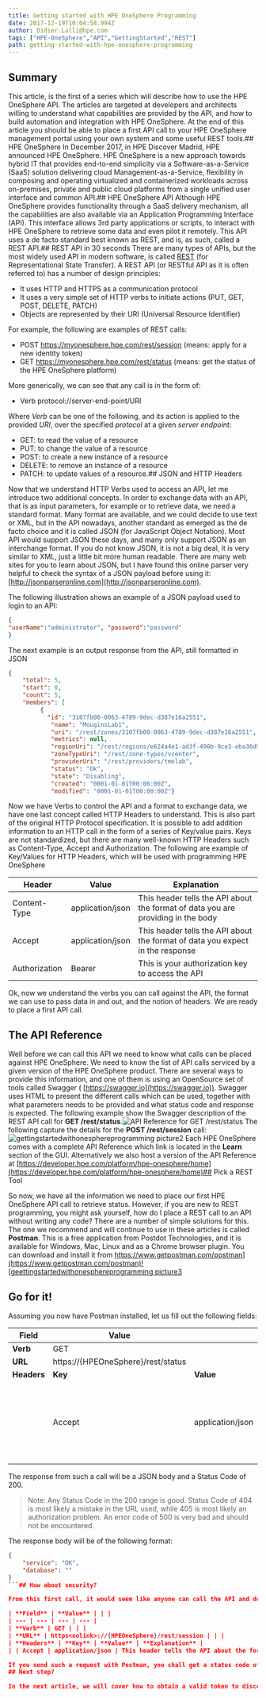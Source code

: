 ```yaml
---
title: Getting started with HPE OneSphere Programming
date: 2017-12-19T10:04:58.994Z
author: Didier.Lalli@hpe.com 
tags: ["HPE-OneSphere","API","GettingStarted","REST"]
path: getting-started-with-hpe-onesphere-programming
---
```

## Summary
This article, is the first of a series which will describe how to use the HPE OneSphere API. The articles are targeted at developers and architects willing to understand what capabilities are provided by the API, and how to build automation and integration with HPE OneSphere. 
At the end of this article you should be able to place a first API call to your HPE OneSphere management portal using your own system and some useful REST tools.## HPE OneSphere
In December 2017, in HPE Discover Madrid, HPE announced HPE OneSphere. HPE OneSphere is a new approach towards hybrid IT that provides end-to-end simplicity via a Software-as-a-Service (SaaS) solution delivering cloud Management-as-a-Service, flexibility in composing and operating virtualized and containerized workloads across on-premises, private and public cloud platforms from a single unified user interface and common API.## HPE OneSphere API
Although HPE OneSphere provides functionality through a SaaS delivery mechanism, all the capabilities are also available via an Application Programming Interface (API). This interface allows 3rd party applications or scripts, to interact with HPE OneSphere to retrieve some data and even pilot it remotely. This API uses a de facto standard best known as REST, and is, as such, called a REST API.## REST API in 30 seconds
There are many types of APIs, but the most widely used API in modern software, is called [REST](https://en.wikipedia.org/wiki/Representational_state_transfer) (for Representational State Transfer). A REST API (or RESTful API as it is often referred to) has a number of design principles:

   + It uses HTTP and HTTPS as a communication protocol
   + It uses a very simple set of HTTP verbs to initiate actions (PUT, GET, POST, DELETE, PATCH)
   + Objects are represented by their URI (Universal Resource Identifier)

For example, the following are examples of REST calls:

   * POST [https<nolink>://myonesphere.hpe.com/rest/session](#) (means: apply for a new identity token)
   * GET [https<nolink>://myonesphere.hpe.com/rest/status](#) (means: get the status of the HPE OneSphere platform)

More generically, we can see that any call is in the form of:

 + Verb protocol://server-end-point/URI

Where _Verb_ can be one of the following, and its action is applied to the provided _URI_, over the specified _protocol_ at a given _server endpoint_:

   * GET: to read the value of a resource
   * PUT: to change the value of a resource
   * POST: to create a new instance of a resource
   * DELETE: to remove an instance of a resource
   * PATCH: to update values of a resource.## JSON and HTTP Headers

Now that we understand HTTP Verbs used to access an API, let me introduce two additional concepts. In order to exchange data with an API, that is as input parameters, for example or to retrieve data, we need a standard format. Many format are available, and we could decide to use text or XML, but in the API nowadays, another standard as emerged as the de facto choice and it is called JSON (for JavaScript Object Notation). Most API would support JSON these days, and many only support JSON as an interchange format. If you do not know JSON, it is not a big deal, it is very similar to XML, just a little bit more human readable. There are many web sites for you to learn about JSON, but I have found this online parser very helpful to check the syntax of a JSON payload before using it: [http://jsonparseronline.com](http://jsonparseronline.com).

The following illustration shows an example of a JSON payload used to login to an API:

```json
{
"userName":"administrator", "password":"password"
}
```

The next example is an output response from the API, still formatted in JSON
```json
{
    "total": 5,
    "start": 0,
    "count": 5,
    "members": [
         {
           "id": "3107fb00-0063-4789-9dec-d387e16a2551",
            "name": "MouginsLab1",
            "uri": "/rest/zones/3107fb00-0063-4789-9dec-d387e16a2551",
            "metrics": null,
            "regionUri": "/rest/regions/e624a4e1-ad3f-490b-9ce3-eba36d9536c6",
            "zoneTypeUri": "/rest/zone-types/vcenter",
            "providerUri": "/rest/providers/tmelab",
            "status": "Ok",
            "state": "Disabling",
            "created": "0001-01-01T00:00:00Z",
            "modified": "0001-01-01T00:00:00Z"}
```

Now we have Verbs to control the API and a format to exchange data, we have one last concept called HTTP Headers to understand. This is also part of the original HTTP Protocol specification. It is possible to add addition information to an HTTP call in the form of a series of Key/value pairs. Keys are not standardized, but there are many well-known HTTP Headers such as Content-Type, Accept and Authorization. The following are example of Key/Values for HTTP Headers, which will be used with programming HPE OneSphere

| Header | Value | Explanation |
| --- | --- | --- |
| Content-Type | application/json | This header tells the API about the format of data you are providing in the body |
| Accept | application/json | This header tells the API about the format of data you expect in the response |
| Authorization | Bearer <token> | This is your authorization key to access the API |

Ok, now we understand the verbs you can call against the API, the format we can use to pass data in and out, and the notion of headers. We are ready to place a first API call.

## The API Reference

Well before we can call this API we need to know what calls can be placed against HPE OneSphere. We need to know the list of API calls serviced by a given version of the HPE OneSphere product. There are several ways to provide this information, and one of them is using an OpenSource set of tools called Swagger ( [https://swagger.io](https://swagger.io)). Swagger uses HTML to present the different calls which can be used, together with what parameters needs to be provided and what status code and response is expected. The following example show the Swagger description of the REST API call for **GET /rest/status**.![API Reference for GET /rest/status](https://hpe-developer-portal.s3.amazonaws.com/uploads/media/2017/12/gettingstartedwithonesphereprogramming-picture1-1515084213559.jpg)
The following capture the details for the **POST /rest/session** call:![gettingstartedwithonesphereprogramming picture2](https://hpe-developer-portal.s3.amazonaws.com/uploads/media/2018/1/gettingstartedwithonesphereprogramming-picture2-1515084714119.jpg)
Each HPE OneSphere comes with a complete API Reference which link is located in the **Learn** section of the GUI. Alternatively we also host a version of the API Reference at [https://developer.hpe.com/platform/hpe-onesphere/home](https://developer.hpe.com/platform/hpe-onesphere/home)## Pick a REST Tool

So now, we have all the information we need to place our first HPE OneSphere API call to retrieve status. However, if you are new to REST programming, you might ask yourself, how do I place a REST call to an API without writing any code? There are a number of simple solutions for this. The one we recommend and will continue to use in these articles is called **Postman**. This is a free application from Postdot Technologies, and it is available for Windows, Mac, Linux and as a Chrome browser plugin. You can download and install it from [https://www.getpostman.com/postman](https://www.getpostman.com/postman)![geettingstartedwithonesphereprogramming picture3](https://hpe-developer-portal.s3.amazonaws.com/uploads/media/2017/12/geettingstartedwithonesphereprogramming-picture3-1513678321128.jpg)
## Go for it!

Assuming you now have Postman installed, let us fill out the following fields:

| **Field** | **Value** | | |
| --- | --- | --- | --- |
| **Verb** | GET | | |
| **URL** | https<nolink>://{HPEOneSphere}/rest/status | | |
| **Headers** | **Key** | **Value** | **Explanation** |
| | Accept | application/json | This header tells the API about the format of data you expect in the response |

The response from such a call will be a JSON body and a Status Code of 200.


> Note: Any Status Code in the 200 range is good. Status Code of 404 is most likely a mistake in the URL  used, while 405 is most likely an authorization problem. An error code of 500 is very bad and should not be encountered.

The response body will be of the following format:
```json
{
    "service": "OK",
    "database": ""
}
```## How about security?

From this first call, it would seem like anyone can call the API and do anything on the HPE OneSphere platform. This is not the case. In fact, **GET /rest/status** is the only REST call of the API, which will respond without proper authentication. Any other call will fail with an authentication error status code. Let us just verify this, using the following call:

| **Field** | **Value** | | |
| --- | --- | --- | --- |
| **Verb** | GET | | |
| **URL** | https<nolink>://{HPEOneSphere}/rest/session | | |
| **Headers** | **Key** | **Value** | **Explanation** |
| | Accept | application/json | This header tells the API about the format of data you expect in the response |

If you send such a request with Postman, you shall get a status code of 401 (Unauthorized) and a body with more details about the problem. Obviously, we need a "valid token" to resubmit the request.![geettingstartedwithonesphereprogramming picture4](https://hpe-developer-portal.s3.amazonaws.com/uploads/media/2017/12/geettingstartedwithonesphereprogramming-picture4-1513678330290.jpg)
## Next step?

In the next article, we will cover how to obtain a valid token to discover the rest of the API of HPE OneSphere.